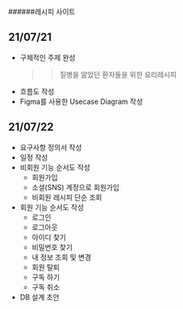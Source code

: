 ######레시피 사이트

## 21/07/21
- 구체적인 주제 완성
	>> 질병을 앓았던 환자들을 위한 요리레시피
- 흐름도 작성
- Figma를 사용한 Usecase Diagram 작성

## 21/07/22
- 요구사항 정의서 작성
- 일정 작성
- 비회원 기능 순서도 작성
	- 회원가입
	- 소셜(SNS) 계정으로 회원가입
	- 비회원 레시피 단순 조회
- 회원 기능 순서도 작성
	- 로그인
	- 로그아웃
	- 아이디 찾기
	- 비밀번호 찾기
	- 내 정보 조회 및 변경
	- 회원 탈퇴
	- 구독 하기
	- 구독 취소
- DB 설계 초안